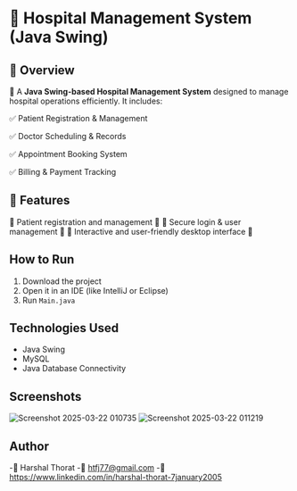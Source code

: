 # 🏥 Hospital Management System (Java Swing)

## 📌 Overview
🔹 A **Java Swing-based Hospital Management System** designed to manage hospital operations efficiently. It includes:

✅ Patient Registration & Management

✅ Doctor Scheduling & Records

✅ Appointment Booking System

✅ Billing & Payment Tracking

## 🚀 Features
🔸 Patient registration and management 🏥
🔸 Secure login & user management 🔐
🔸 Interactive and user-friendly desktop interface 🎨

## How to Run
1. Download the project  
2. Open it in an IDE (like IntelliJ or Eclipse)  
3. Run `Main.java`  

## Technologies Used
- Java Swing  
- MySQL 
- Java Database Connectivity 

## Screenshots  
![Screenshot 2025-03-22 010735](https://github.com/user-attachments/assets/7bffa4f2-56e0-4c3c-9ee7-915ac56f26d4)
![Screenshot 2025-03-22 011219](https://github.com/user-attachments/assets/ad4cc86b-1f43-479b-a33a-a2053ad4472e)




## Author  
-👤 Harshal Thorat
-📧 htfj77@gmail.com
-🔗 https://www.linkedin.com/in/harshal-thorat-7january2005
